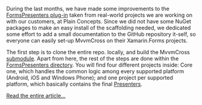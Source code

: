 During the last months, we have made some improvements to the [FormsPresenters plug-in](https://github.com/Cheesebaron/Cheesebaron.MvxPlugins/tree/master/FormsPresenters/WindowsPhone) taken from real-world projects we are working on with our customers, at Plain Concepts. Since we did not have some NuGet packages to make an easy install of the scaffolding needed, we dedicated some effort to add a small documentation to the GitHub repository it-self, so everyone can easily set-up MvvmCross on their Xamarin.Forms projects.

The first step is to clone the entire repo. locally, and build the MvvmCross [submodule](https://github.com/Cheesebaron/Cheesebaron.MvxPlugins/tree/master/submodules). Apart from here, the rest of the steps are done within the [FormsPresenters directory](https://github.com/Cheesebaron/Cheesebaron.MvxPlugins/tree/master/FormsPresenters). You will find four different projects inside: Core one, which handles the common logic among every supported platform (Android, iOS and Windows Phone); and one project per supported platform, which basically contains the final [Presenters](http://gregshackles.com/presenters-in-mvvmcross-a-primer/).

[Read the entire article...](http://blogs.plainconcepts.com/xamarinteam/2015/05/21/formspresenters-setting-up-mvvmcross-with-xamarin-forms/)